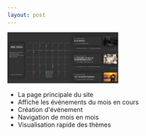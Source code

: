 ```yaml
---
layout: post
---
```


<img src="/images/calendar.jpg" alt="calendar" width=250>

- La page principale du site
- Affiche les événements du mois en cours
- Création d'événement
- Navigation de mois en mois
- Visualisation rapide des thèmes


